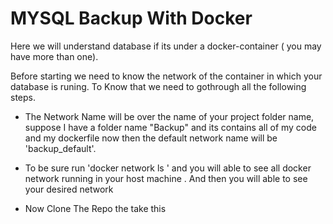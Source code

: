 # MYSQL Backup With Docker

Here we will understand database if its under a docker-container ( you may have more than one).

Before starting we need to know the network of the container in which your database is runing. To Know that we need to gothrough all the following steps.


- The Network Name will be over the name of your project folder name, suppose I have a folder name "Backup" and its contains all of my code and my dockerfile now then the default network name will be 'backup_default'.
- To be sure run 'docker network ls ' and you will able to see all docker network running in your host machine . And then you will able to see your desired network

- Now Clone The Repo the take this 
